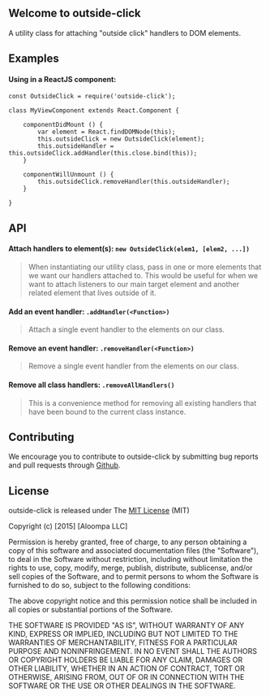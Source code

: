 ## Welcome to outside-click

A utility class for attaching "outside click" handlers to DOM elements.

## Examples

#### Using in a ReactJS component:

```
const OutsideClick = require('outside-click');

class MyViewComponent extends React.Component {

	componentDidMount () {
		var element = React.findDOMNode(this);
		this.outsideClick = new OutsideClick(element);
		this.outsideHandler = this.outsideClick.addHandler(this.close.bind(this));
	}

	componentWillUnmount () {
		this.outsideClick.removeHandler(this.outsideHandler);
	}

}

```

## API

#### Attach handlers to element(s): `new OutsideClick(elem1, [elem2, ...])`
> When instantiating our utility class, pass in one or more elements that we want our handlers attached to. This would be useful for when we want to attach listeners to our main target element and another related element that lives outside of it.

#### Add an event handler: `.addHandler(<Function>)`
> Attach a single event handler to the elements on our class.

#### Remove an event handler: `.removeHandler(<Function>)`
> Remove a single event handler from the elements on our class.

#### Remove all class handlers: `.removeAllHandlers()`
> This is a convenience method for removing all existing handlers that have been bound to the current class instance.

## Contributing

We encourage you to contribute to outside-click by submitting bug reports and pull requests through [Github](http://github.com).

## License

outside-click is released under The [MIT License](http://www.opensource.org/licenses/MIT) (MIT)

Copyright (c) [2015] [Aloompa LLC]

Permission is hereby granted, free of charge, to any person obtaining a copy
of this software and associated documentation files (the "Software"), to deal
in the Software without restriction, including without limitation the rights
to use, copy, modify, merge, publish, distribute, sublicense, and/or sell
copies of the Software, and to permit persons to whom the Software is
furnished to do so, subject to the following conditions:

The above copyright notice and this permission notice shall be included in all
copies or substantial portions of the Software.

THE SOFTWARE IS PROVIDED "AS IS", WITHOUT WARRANTY OF ANY KIND, EXPRESS OR IMPLIED, INCLUDING BUT NOT LIMITED TO THE WARRANTIES OF MERCHANTABILITY, FITNESS FOR A PARTICULAR PURPOSE AND NONINFRINGEMENT. IN NO EVENT SHALL THE AUTHORS OR COPYRIGHT HOLDERS BE LIABLE FOR ANY CLAIM, DAMAGES OR OTHER LIABILITY, WHETHER IN AN ACTION OF CONTRACT, TORT OR OTHERWISE, ARISING FROM,
OUT OF OR IN CONNECTION WITH THE SOFTWARE OR THE USE OR OTHER DEALINGS IN THE SOFTWARE.

